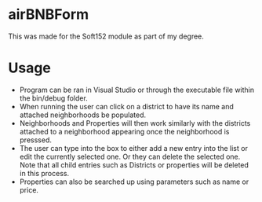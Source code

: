 # airBNBForm
This was made for the Soft152 module as part of my degree.

# Usage
* Program can be ran in Visual Studio or through the executable file within the bin/debug folder.
* When running the user can click on a district to have its name and attached neighborhoods be populated. 
* Neighborhoods and Properties will then work similarly with the districts attached to a neighborhood appearing once the neighborhood is presssed.
* The user can type into the box to either add a new entry into the list or edit the currently selected one. Or they can delete the selected one. Note that all child entries such as Districts or properties will be deleted in this process.
* Properties can also be searched up using parameters such as name or price.



